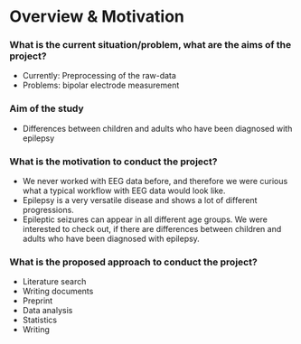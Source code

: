 # Overview & Motivation

### What is the current situation/problem, what are the aims of the project?
- Currently: Preprocessing of the raw-data 
- Problems: bipolar electrode measurement 

### Aim of the study 
- Differences between children and adults who have been diagnosed with epilepsy 

### What is the motivation to conduct the project?
- We never worked with EEG data before, and therefore we were curious what a typical workflow with EEG data would look like.
- Epilepsy is a very versatile disease and shows a lot of different progressions.
- Epileptic seizures can appear in all different age groups. We were interested to check out, if there are differences between children and adults who have been diagnosed with epilepsy.

### What is the proposed approach to conduct the project?
- Literature search
- Writing documents
- Preprint
- Data analysis
- Statistics
- Writing

